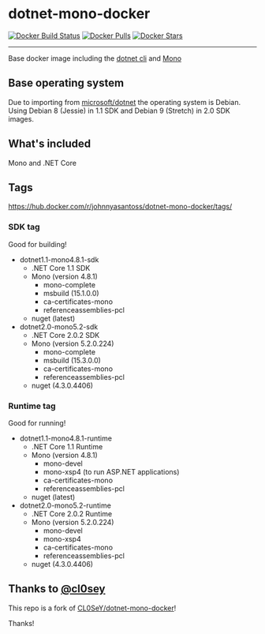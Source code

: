# dotnet-mono-docker
[![Docker Build Status](https://img.shields.io/docker/build/johnnyasantoss/dotnet-mono-docker.svg)](https://hub.docker.com/r/johnnyasantoss/dotnet-mono-docker/builds/) [![Docker Pulls](https://img.shields.io/docker/pulls/johnnyasantoss/dotnet-mono-docker.svg)](https://hub.docker.com/r/johnnyasantoss/dotnet-mono-docker) [![Docker Stars](https://img.shields.io/docker/stars/johnnyasantoss/dotnet-mono-docker.svg)](https://hub.docker.com/r/johnnyasantoss/dotnet-mono-docker)

----

Base docker image including the [dotnet cli][dotnet] and [Mono][mono]



## Base operating system

Due to importing from [microsoft/dotnet][hub-dotnet] the operating system is Debian.
Using Debian 8 (Jessie) in 1.1 SDK and Debian 9 (Stretch) in 2.0 SDK images.

## What's included

Mono and .NET Core

## Tags

https://hub.docker.com/r/johnnyasantoss/dotnet-mono-docker/tags/

### SDK tag

Good for building!

- dotnet1.1-mono4.8.1-sdk
  - .NET Core 1.1 SDK
  - Mono (version 4.8.1)
    - mono-complete
    - msbuild (15.1.0.0)
    - ca-certificates-mono
    - referenceassemblies-pcl
  - nuget (latest)
- dotnet2.0-mono5.2-sdk
  - .NET Core 2.0.2 SDK
  - Mono (version 5.2.0.224)
    - mono-complete
    - msbuild (15.3.0.0)
    - ca-certificates-mono
    - referenceassemblies-pcl
  - nuget (4.3.0.4406)

### Runtime tag

Good for running!

- dotnet1.1-mono4.8.1-runtime
  - .NET Core 1.1 Runtime
  - Mono (version 4.8.1)
    - mono-devel
    - mono-xsp4 (to run ASP.NET applications)
    - ca-certificates-mono
    - referenceassemblies-pcl
  - nuget (latest)
- dotnet2.0-mono5.2-runtime
  - .NET Core 2.0.2 Runtime
  - Mono (version 5.2.0.224)
    - mono-devel
    - mono-xsp4
    - ca-certificates-mono
    - referenceassemblies-pcl
  - nuget (4.3.0.4406)

## Thanks to [@cl0sey][cl0sey]

This repo is a fork of [CL0SeY/dotnet-mono-docker][forked-repo]!

Thanks!

 [cl0sey]: https://github.com/CL0SeY
 [forked-repo]: https://github.com/CL0SeY/dotnet-mono-docker
 [dotnet]: https://dot.net
 [mono]: http://www.mono-project.com/
 [hub-dotnet]: https://hub.docker.com/r/microsoft/dotnet
